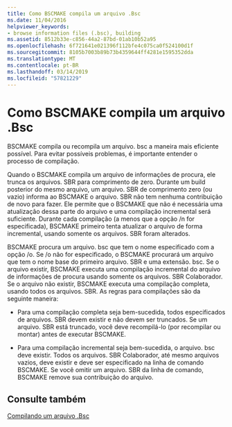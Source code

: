 ```yaml
---
title: Como BSCMAKE compila um arquivo .Bsc
ms.date: 11/04/2016
helpviewer_keywords:
- browse information files (.bsc), building
ms.assetid: 8512b33e-c856-44a2-87bd-01ab10b52a95
ms.openlocfilehash: 6f721641e021396f112bfe4c075ca0f524100d1f
ms.sourcegitcommit: 8105b7003b89b73b4359644ff4281e1595352dda
ms.translationtype: MT
ms.contentlocale: pt-BR
ms.lasthandoff: 03/14/2019
ms.locfileid: "57821229"
---
```

# <a name="how-bscmake-builds-a-bsc-file"></a>Como BSCMAKE compila um arquivo .Bsc

BSCMAKE compila ou recompila um arquivo. bsc a maneira mais eficiente possível. Para evitar possíveis problemas, é importante entender o processo de compilação.

Quando o BSCMAKE compila um arquivo de informações de procura, ele trunca os arquivos. SBR para comprimento de zero. Durante um build posterior do mesmo arquivo, um arquivo. SBR de comprimento zero (ou vazio) informa ao BSCMAKE o arquivo. SBR não tem nenhuma contribuição de novo para fazer. Ele permite que o BSCMAKE que não é necessária uma atualização dessa parte do arquivo e uma compilação incremental será suficiente. Durante cada compilação (a menos que a opção /n for especificada), BSCMAKE primeiro tenta atualizar o arquivo de forma incremental, usando somente os arquivos. SBR foram alterados.

BSCMAKE procura um arquivo. bsc que tem o nome especificado com a opção /o. Se /o não for especificado, o BSCMAKE procurará um arquivo que tem o nome base do primeiro arquivo. SBR e uma extensão. bsc. Se o arquivo existir, BSCMAKE executa uma compilação incremental do arquivo de informações de procura usando somente os arquivos. SBR Colaborador. Se o arquivo não existir, BSCMAKE executa uma compilação completa, usando todos os arquivos. SBR. As regras para compilações são da seguinte maneira:

- Para uma compilação completa seja bem-sucedida, todos especificados de arquivos. SBR devem existir e não devem ser truncados. Se um arquivo. SBR está truncado, você deve recompilá-lo (por recompilar ou montar) antes de executar BSCMAKE.

- Para uma compilação incremental seja bem-sucedida, o arquivo. bsc deve existir. Todos os arquivos. SBR Colaborador, até mesmo arquivos vazios, deve existir e deve ser especificado na linha de comando BSCMAKE. Se você omitir um arquivo. SBR da linha de comando, BSCMAKE remove sua contribuição do arquivo.

## <a name="see-also"></a>Consulte também

[Compilando um arquivo .Bsc](building-a-dot-bsc-file.md)

